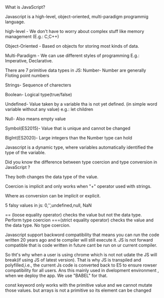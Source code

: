 What is JavaScript?

Javascript is a high-level, object-oriented, multi-paradigm programmig language.

high-level - We don't have to worry about complex stuff like memory management (E.g.: C,C++)

Object-Oriented - Based on objects for storing most kinds of data.

Multi-Paradigm - We can use different styles of programming
E.g.: Imperative, Declarative.

There are 7 primitive data types in JS:
Number- Number are generally Floting point numbers

Strings- Sequence of charecters

Boolean- Logical type(true/false)

Undefined- Value taken by a variable tha is not yet defined. (in simple word variable without any value)
e.g.: let children

Null- Also means empty value

Symbol(ES2015)- Value that is unique and cannot be changed

BigInt(ES2020)- Large integers than the Number type can hold

Javascript is a dynamic type, where variables automatically identified the type of the variable.

Did you know the difference between type coercion and type conversion in JavaScript ?

They both changes the data type of the value.

Coercion is implicit and only works when "+" operator used with strings.

Where as conversion can be implicit or explicit.

5 falsy values in js: 0,'',undefined,null, NaN

== (loose equality operator) checks the value but not the data type. Perform type coercion
===(strict equality operator) checks the value and the data type. No type coercion.

Javascript support backword compatibility that means you can run the code written 20 years ago and te compiler will still execute it.
JS is not forward compatible that is code written in future cant be run on ur current compiler.

So tht's why when a user is using chrome which is not not udate the JS will break(if using JS of latest version).
That is why JS is transpiled and polyfilled,i.e., the current Js code is converted back to E5 to ensure rowser compatibility for all users. Ans this mainly used in dvelopment environment , when we deploy the app. We use "BABEL" for that.

const keyword only works with the primitive value and we cannot mutate those values.
but arrays is not a primitive so its element can be changed